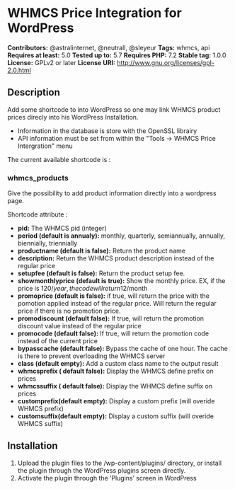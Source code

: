 # WHMCS Price Integration for WordPress

**Contributors:** @astralinternet, @neutrall, @sleyeur 
**Tags:** whmcs, api 
**Requires at least:** 5.0 
**Tested up to:** 5.7 
**Requires PHP:** 7.2 
**Stable tag:** 1.0.0 
**License:** GPLv2 or later 
**License URI:** http://www.gnu.org/licenses/gpl-2.0.html 

## Description

Add some shortcode to into WordPress so one may link WHMCS product prices direcly into his WordPress Installation.

- Information in the database is store with the OpenSSL librairy
- API information must be set from within the "Tools -> WHMCS Price Intergration" menu

The current available shortcode is : 

### whmcs_products

Give the possibility to add product information directly into a wordpress page.

Shortcode attribute : 

- **pid:** The WHMCS pid (integer)
- **period (default is annualy):** monthly, quarterly, semiannually, annually, biennially, triennially
- **productname (default is false):** Return the product name
- **description:** Return the WHMCS product description instead of the regular price
- **setupfee (default is false):** Return the product setup fee.
- **showmonthlyprice (default is true):** Show the monthly price. EX, if the price is 120$/year, the code will return 12$/month
- **promoprice (default is false):** if true, will return the price with the pomotion applied instead of the regular price. Will return the regular price if there is no promotion price.
- **promodiscount (default false):** If true, will return the promotion discount value instead of the regular price
- **promocode (default false):** If true, will return the promotion code instead of the current price
- **bypasscache (default false):** Bypass the cache of one hour. The cache is there to prevent overloading the WHMCS server
- **class (default empty):** Add a custom class name to the output result
- **whmcsprefix ( default false):** Display the WHMCS define prefix on prices
- **whmcssuffix ( default false):** Display the WHMCS define suffix on prices
- **customprefix(default empty):**  Display a custom prefix (will overide WHMCS prefix)
- **customsuffix(default empty):**  Display a custom suffix (will overide WHMCS suffix)


## Installation

1. Upload the plugin files to the /wp-content/plugins/ directory, or install the plugin through the WordPress plugins screen directly.
2. Activate the plugin through the ‘Plugins’ screen in WordPress